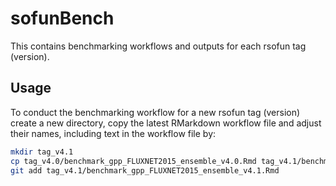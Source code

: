 # sofunBench

This contains benchmarking workflows and outputs for each rsofun tag (version).

## Usage

To conduct the benchmarking workflow for a new rsofun tag (version) create a new directory, copy the latest RMarkdown workflow file and adjust their names, including text in the workflow file by:

```sh
mkdir tag_v4.1
cp tag_v4.0/benchmark_gpp_FLUXNET2015_ensemble_v4.0.Rmd tag_v4.1/benchmark_gpp_FLUXNET2015_ensemble_v4.1.Rmd
git add tag_v4.1/benchmark_gpp_FLUXNET2015_ensemble_v4.1.Rmd
```
